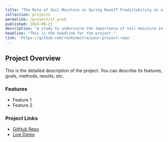 ```yaml
---
title: "The Role of Soil Moisture in Spring Runoff Predictability in a Warming Climate"
collection: projects
permalink: /project/sf_pred
published: 2024-09-21
description: "A study to underscore the importance of soil moisture in runoff predictability in the Western US basins"
headline: "This is the headline for the project."
link: 'https://github.com/rouhinmitra/your-project-repo'
---
```


## Project Overview

This is the detailed description of the project. You can describe its features, goals, methods, results, etc.

### Features
- Feature 1
- Feature 2

### Project Links
- [GitHub Repo](https://github.com/rouhinmitra/your-project-repo)
- [Live Demo](https://yourproject.com)
